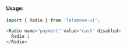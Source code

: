 #### Usage:

```js static
import { Radio } from 'lalamove-ui';
```

```js
<Radio name="payment" value="cash" disabled>
  Radio 1
</Radio>
```